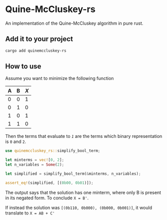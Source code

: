 # Quine-McCluskey-rs
An implementation of the Quine-McCluskey algorithm in pure rust.

## Add it to your project
```bash
cargo add quinemccluskey-rs
```

## How to use
Assume you want to minimize the following function

| A | B | *X* |
|---|---|---|
| 0 | 0 | 1 |
| 0 | 1 | 0 |
| 1 | 0 | 1 |
| 1 | 1 | 0 |

Then the terms that evaluate to *`1`* are the terms which binary representation is `0` and `2`.
```rust
use quinemccluskey_rs::simplify_bool_term;

let minterms = vec![0, 2];
let n_variables = Some(2);

let simplified = simplify_bool_term(&minterms, n_variables);

assert_eq!(simplified, [(0b00, 0b01)]);
```
The output says that the solution has one minterm,
where only B is present in its negated form.
To conclude `X = B'`.

If instead the solution was `[(0b110, 0b000), (0b000, 0b001)]`,
it would translate to `X = AB + C'`
